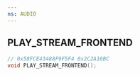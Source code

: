 ```yaml
---
ns: AUDIO
---
```

## PLAY_STREAM_FRONTEND

```c
// 0x58FCE43488F9F5F4 0x2C2A16BC
void PLAY_STREAM_FRONTEND();
```


